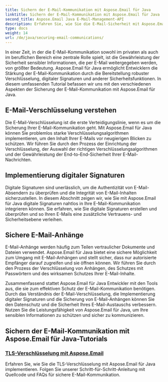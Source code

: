 ```yaml
---
title: Sichern der E-Mail-Kommunikation mit Aspose.Email für Java
linktitle: Sichern der E-Mail-Kommunikation mit Aspose.Email für Java
second_title: Aspose.Email Java E-Mail-Management-API
description: Erfahren Sie, wie Sie die E-Mail-Sicherheit mit Aspose.Email für Java verbessern. Unsere Tutorials behandeln Verschlüsselung, digitale Signaturen und mehr für eine sichere E-Mail-Kommunikation.
type: docs
weight: 14
url: /de/java/securing-email-communications/
---
```


In einer Zeit, in der die E-Mail-Kommunikation sowohl im privaten als auch im beruflichen Bereich eine zentrale Rolle spielt, ist die Gewährleistung der Sicherheit sensibler Informationen, die per E-Mail weitergegeben werden, von größter Bedeutung. Aspose.Email für Java ermöglicht Entwicklern die Stärkung der E-Mail-Kommunikation durch die Bereitstellung robuster Verschlüsselung, digitaler Signaturen und anderer Sicherheitsfunktionen. In diesem umfassenden Tutorial befassen wir uns mit den verschiedenen Aspekten der Sicherung der E-Mail-Kommunikation mit Aspose.Email für Java.

## E-Mail-Verschlüsselung verstehen
Die E-Mail-Verschlüsselung ist die erste Verteidigungslinie, wenn es um die Sicherung Ihrer E-Mail-Kommunikation geht. Mit Aspose.Email für Java können Sie problemlos starke Verschlüsselungsalgorithmen implementieren, um den Inhalt Ihrer E-Mails vor neugierigen Blicken zu schützen. Wir führen Sie durch den Prozess der Einrichtung der Verschlüsselung, der Auswahl der richtigen Verschlüsselungsalgorithmen und der Gewährleistung der End-to-End-Sicherheit Ihrer E-Mail-Nachrichten.

## Implementierung digitaler Signaturen
Digitale Signaturen sind unerlässlich, um die Authentizität von E-Mail-Absendern zu überprüfen und die Integrität von E-Mail-Inhalten sicherzustellen. In diesem Abschnitt zeigen wir, wie Sie mit Aspose.Email für Java digitale Signaturen nahtlos in Ihre E-Mail-Kommunikation integrieren können. Sie erfahren, wie Sie digitale Signaturen erstellen und überprüfen und so Ihren E-Mails eine zusätzliche Vertrauens- und Sicherheitsebene verleihen.

## Sichere E-Mail-Anhänge
E-Mail-Anhänge werden häufig zum Teilen vertraulicher Dokumente und Dateien verwendet. Aspose.Email für Java bietet eine sichere Möglichkeit zum Umgang mit E-Mail-Anhängen und stellt sicher, dass nur autorisierte Empfänger darauf zugreifen und sie öffnen können. Wir führen Sie durch den Prozess der Verschlüsselung von Anhängen, des Schutzes mit Passwörtern und des wirksamen Schutzes Ihrer E-Mail-Inhalte.

Zusammenfassend stattet Aspose.Email für Java Entwickler mit den Tools aus, die sie zum effektiven Schutz der E-Mail-Kommunikation benötigen. Durch das Verständnis der E-Mail-Verschlüsselung, die Implementierung digitaler Signaturen und die Sicherung von E-Mail-Anhängen können Sie den Datenschutz und die Sicherheit Ihres E-Mail-Austauschs verbessern. Nutzen Sie die Leistungsfähigkeit von Aspose.Email für Java, um Ihre sensiblen Informationen zu schützen und sicher zu kommunizieren.

## Sichern der E-Mail-Kommunikation mit Aspose.Email für Java-Tutorials
### [TLS-Verschlüsselung mit Aspose.Email](./tls-encryption/)
Erfahren Sie, wie Sie die TLS-Verschlüsselung mit Aspose.Email für Java implementieren. Folgen Sie unserer Schritt-für-Schritt-Anleitung mit Quellcode und FAQs für sichere E-Mail-Kommunikation.